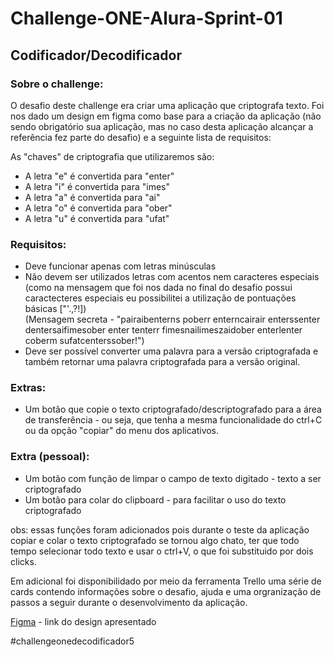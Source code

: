 # Challenge-ONE-Alura-Sprint-01
## Codificador/Decodificador

### Sobre o challenge:
O desafio deste challenge era criar uma aplicação que criptografa texto. Foi nos dado um design em figma como base para a criação da aplicação (não sendo obrigatório sua aplicação, mas no caso desta aplicação alcançar a referência fez parte do desafio) e a seguinte lista de requisitos:

As "chaves" de criptografia que utilizaremos são:
- A letra "e" é convertida para "enter"
- A letra "i" é convertida para "imes"
- A letra "a" é convertida para "ai"
- A letra "o" é convertida para "ober"
- A letra "u" é convertida para "ufat"

### Requisitos:
- Deve funcionar apenas com letras minúsculas
- Não devem ser utilizados letras com acentos nem caracteres especiais 
<br>(como na mensagem que foi nos dada no final do desafio possui caractecteres especiais eu possibilitei a utilização de pontuações básicas ["'.,?!])
<br>(Mensagem secreta - "pairaibenterns poberr enterncairair enterssenter dentersaifimesober enter tenterr fimesnailimeszaidober enterlenter coberm sufatcenterssober!")
- Deve ser possível converter uma palavra para a versão criptografada e também retornar uma palavra criptografada para a versão original.

### Extras:
- Um botão que copie o texto criptografado/descriptografado para a área de transferência - ou seja, que tenha a mesma funcionalidade do ctrl+C ou da opção "copiar" do menu dos aplicativos.

### Extra (pessoal):
- Um botão com função de limpar o campo de texto digitado - texto a ser criptografado
- Um botão para colar do clipboard - para facilitar o uso do texto criptografado

obs: essas funções foram adicionados pois durante o teste da aplicação copiar e colar o texto criptografado se tornou algo chato, ter que todo tempo selecionar todo texto e usar o ctrl+V, o que foi substituido por dois clicks.

Em adicional foi disponibilidado por meio da ferramenta Trello uma série de cards contendo informações sobre o desafio, ajuda e uma orgranização de passos a seguir durante o desenvolvimento da aplicação. 

[Figma](https://www.figma.com/file/Jw7z5StEkWOySbYmByeEWE/Alura-Challenge---Desafio-1---L%C3%B3gica-(Copy)?node-id=0%3A1&t=yZwIZYeTo007mMmk-1) - link do design apresentado



#challengeonedecodificador5
